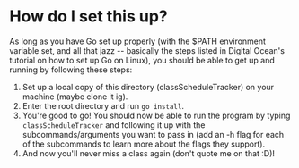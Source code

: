 # How do I set this up?

As long as you have Go set up properly (with the $PATH environment variable set, and all that jazz -- basically the steps listed in Digital Ocean's tutorial on how to set up Go on Linux), you should be able to get up and running by following these steps:

1. Set up a local copy of this directory (classScheduleTracker) on your machine (maybe clone it ig).
2. Enter the root directory and run `go install`.
3. You're good to go! You should now be able to run the program by typing `classScheduleTracker` and following it up with the subcommands/arguments you want to pass in (add an -h flag for each of the subcommands to learn more about the flags they support).
4. And now you'll never miss a class again (don't quote me on that :D)!
